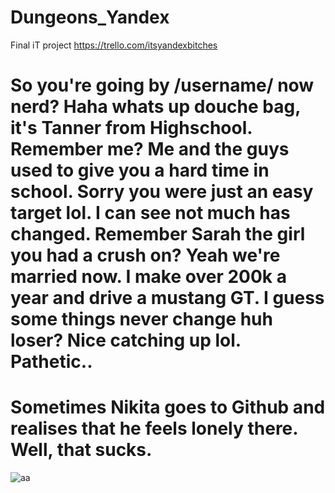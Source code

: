 # Dungeons_Yandex
Final iT project
https://trello.com/itsyandexbitches
# So you're going by /username/ now nerd? Haha whats up douche bag, it's Tanner from Highschool. Remember me? Me and the guys used to give you a hard time in school. Sorry you were just an easy target lol. I can see not much has changed. Remember Sarah the girl you had a crush on? Yeah we're married now. I make over 200k a year and drive a mustang GT. I guess some things never change huh loser? Nice catching up lol. Pathetic..

# Sometimes Nikita goes to Github and realises that he feels lonely there. Well, that sucks. 

![aa](https://pp.userapi.com/c848520/v848520393/148c94/Cgj3Zz4lAdI.jpg)
